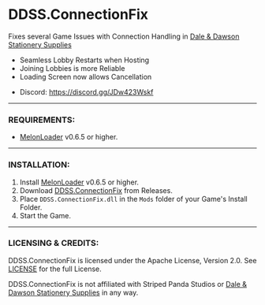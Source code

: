 # DDSS.ConnectionFix
Fixes several Game Issues with Connection Handling in [Dale & Dawson Stationery Supplies](https://store.steampowered.com/app/2920570/Dale__Dawson_Stationery_Supplies/)

- Seamless Lobby Restarts when Hosting
- Joining Lobbies is more Reliable
- Loading Screen now allows Cancellation

* Discord: https://discord.gg/JDw423Wskf

---

### REQUIREMENTS:

- [MelonLoader](https://github.com/LavaGang/MelonLoader/releases) v0.6.5 or higher.

---

### INSTALLATION:

1) Install [MelonLoader](https://github.com/LavaGang/MelonLoader/releases) v0.6.5 or higher.
2) Download [DDSS.ConnectionFix](https://github.com/HerpDerpinstine/DDSS.ConnectionFix/releases) from Releases.
3) Place ``DDSS.ConnectionFix.dll`` in the ``Mods`` folder of your Game's Install Folder.
4) Start the Game.

---

### LICENSING & CREDITS:

DDSS.ConnectionFix is licensed under the Apache License, Version 2.0. See [LICENSE](https://github.com/HerpDerpinstine/DDSS.ConnectionFix/blob/main/LICENSE.md) for the full License.

DDSS.ConnectionFix is not affiliated with Striped Panda Studios or [Dale & Dawson Stationery Supplies](https://store.steampowered.com/app/2920570/Dale__Dawson_Stationery_Supplies/) in any way.
